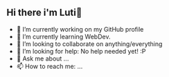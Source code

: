 ## Hi there i'm Luti👋


- 🔭 I’m currently working on my GitHub profile
- 🌱 I’m currently learning WebDev.
- 👯 I’m looking to collaborate on anything/everything
- 🤔 I’m looking for help: No help needed yet! :P
- 💬 Ask me about ...
- 📫 How to reach me: ...
